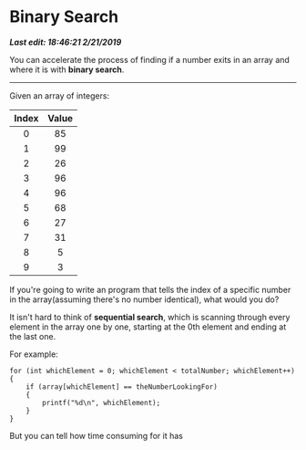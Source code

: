 # Binary Search

***Last edit: 18:46:21 2/21/2019***

You can accelerate the process of finding if a number exits in an array and where it is with **binary search**.

---

Given an array of integers:

Index | Value
:---: | :---:
0 | 85
1 | 99
2 | 26
3 | 96
4 | 96
5 | 68
6 | 27
7 | 31
8 | 5
9 | 3

If you're going to write an program that tells the index of a specific number in the array(assuming there's no number identical), what would you do?

It isn't hard to think of **sequential search**, which is scanning through every element in the array one by one, starting at the 0th element and ending at the last one.

For example:

    for (int whichElement = 0; whichElement < totalNumber; whichElement++)
    {
        if (array[whichElement] == theNumberLookingFor)
        {
            printf("%d\n", whichElement);
        }
    }

But you can tell how time consuming for it has
​